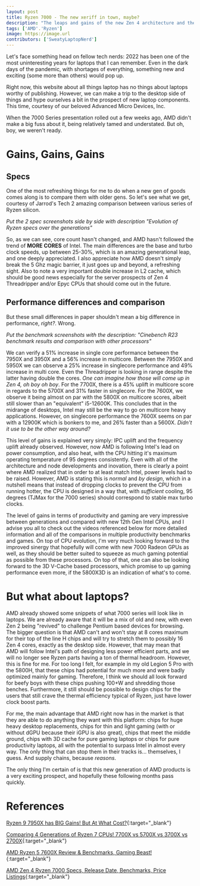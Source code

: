 ```yaml
---
layout: post
title: Ryzen 7000 - The new xeriff in town, maybe?
description: "The leaps and gains of the new Zen 4 architecture and the potential prospects for laptops"
tags: ['AMD'.'Ryzen']
image: https://image.url
contributors: ['SweatyLaptopNerd'] 
---
```


Let's face something head on fellow tech nerds: 2022 has been one of the most uninteresting years for laptops that I can remember. Even in the dark days of the pandemic, with shortages of everything, something new and exciting (some more than others) would pop up.

Right now, this website about all things laptop has no things about laptops worthy of publishing. However, we can make a trip to the desktop side of things and hype ourselves a bit in the prospect of new laptop components. This time, courtesy of our beloved Advanced Micro Devices, Inc.

When the 7000 Series presentation rolled out a few weeks ago, AMD didn't make a big fuss about it, being relatively tamed and understated. But oh, boy, we weren't ready.

# Gains, Gains, Gains

## Specs

One of the most refreshing things for me to do when a new gen of goods comes along is to compare them with older gens. So let's see what we get, courtesy of Jarrod's Tech 2 amazing comparison between various series of Ryzen silicon.

*Put the 2 spec screenshots side by side with description "Evolution of Ryzen specs over the generations"*

So, as we can see, core count hasn't changed, and AMD hasn't followed the trend of **MORE CORES** of Intel. The main differences are the base and turbo clock speeds, up between 25-30%, which is an amazing generational leap, and one deeply appreciated. I also appreciate how AMD doesn't simply break the 5 Ghz magic barrier, it just goes up and beyond, a refreshing sight.
Also to note a very important double increase in L2 cache, which should be good news especially for the server prospects of Zen 4 Threadripper and/or Epyc CPUs that should come out in the future.

## Performance differences and comparison

But these small differences in paper shouldn't mean a big difference in performance, *right?*. Wrong.

*Put the benchmark screenshots with the description: "Cinebench R23 benchmark results and comparison with other processors"*

We can verify a 51% increase in single core performance between the 7950X and 3950X and a 56% increase in multicore. Between the 7950X and 5950X we can observe a 25% increase in singlecore performance and 49% increase in multi core. Even the Threadripper is looking in range despite the latter having double the cores. *One can imagine how those will come up in Zen 4, oh boy oh boy*.
For the 7700X, there is a 45% uplift in multicore score in regards to the 5700X and 31% faster in singlecore.
For the 7600X, we observe it being almost on par with the 5800X on multicore scores, albeit still slower than an "equivalent" i5-12600K. This concludes that in the midrange of desktops, Intel may still be the way to go on multicore heavy applications. However, on singlecore performance the 7600X seems on par with a 12900K which is bonkers to me, and 26% faster than a 5600X. *Didn't it use to be the other way around?*

This level of gains is explained very simply: IPC uplift and the frequency uplift already observed. However, now AMD is following Intel's lead on power consumption, and also heat, with the CPU hitting it's maximum operating temperature of 95 degrees consistently. Even with all of the architecture and node developments and inovation, there is clearly a point where AMD realized that in order to at least match Intel, power levels had to be raised. However, AMD is stating this is *normal* and *by design*, which in a nutshell means that instead of dropping clocks to prevent the CPU from running hotter, the CPU is designed in a way that, with *sufficient* cooling, 95 degrees (TJMax for the 7000 series) should correspond to stable max turbo clocks. 

The level of gains in terms of productivity and gaming are very impressive between generations and compared with new 12th Gen Intel CPUs, and I advise you all to check out the videos referenced below for more detailed information and all of the comparisons in multiple productivity benchmarks and games.
On top of CPU evolution, I'm very much looking forward to the improved sinergy that hopefully will come with new 7000 Radeon GPUs as well, as they should be better suited to squeeze as much gaming potential as possible from these processors.
On top of that, one can also be looking forward to the 3D V-Cache based processors, which promise to up gaming performance even more, if the 5800X3D is an indication of what's to come.

# But what about laptops?

AMD already showed some snippets of what 7000 series will look like in laptops. We are already aware that it will be a mix of old and new, with even Zen 2 being "revived" to challenge Pentium based devices for browsing.
The bigger question is that AMD can't and won't stay at 8 cores maximum for their top of the line H chips and will try to stretch them to possibly 16 Zen 4 cores, exactly as the desktop side.
However, that may mean that AMD will follow Intel's path of designing less power efficient parts, and we will no longer see Ryzen parts having a ton of thermal headroom. However, this is fine for me.
For too long I felt, for example in my old Legion 5 Pro with the 5800H, that these chips had potential for much more and were badly optimized mainly for gaming.
Therefore, I think we should all look forward for beefy boys with these chips pushing 100+W and shredding those benches. Furthermore, it still should be possible to design chips for the users that still crave the thermal efficiency typical of Ryzen, just have lower clock boost parts.

For me, the main advantage that AMD right now has in the market is that they are able to do anything they want with this platform: chips for huge heavy desktop replacements, chips for thin and light gaming (with or without dGPU because their iGPU is also great), chips that meet the middle ground, chips with 3D cache for pure gaming laptops or chips for pure productivity laptops, all with the potential to surpass Intel in almost every way. The only thing that can stop them in their tracks is... themselves, I guess. And supply chains, because *reasons*.

The only thing I'm certain of is that this new generation of AMD products is a very exciting prospect, and hopefully these following months pass quickly.


# References

[Ryzen 9 7950X has BIG Gains! But At What Cost?](https://www.youtube.com/watch?v=kpqQBcofZkQ){:target="_blank"}

[Comparing 4 Generations of Ryzen 7 CPUs! 7700X vs 5700X vs 3700X vs 2700X](https://www.youtube.com/watch?v=pGy3A5-F8_8&t=41s){:target="_blank"}

[AMD Ryzen 5 7600X Review & Benchmarks, Gaming Beast!](https://www.youtube.com/watch?v=_WubXd2tXOA&t=1891s){:target="_blank"}

[AMD Zen 4 Ryzen 7000 Specs, Release Date, Benchmarks, Price Listings](https://www.tomshardware.com/news/amd-zen-4-ryzen-7000-release-date-specifications-pricing-benchmarks-all-we-know-specs){:target="_blank"}
